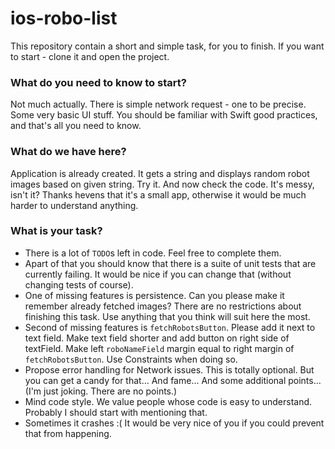 # ios-robo-list
This repository contain a short and simple task, for you to finish.
If you want to start - clone it and open the project.

### What do you need to know to start?
Not much actually. There is simple network request - one to be precise. Some very basic UI stuff. You should be familiar with Swift good practices, and that's all you need to know.

### What do we have here?
Application is already created. It gets a string and displays random robot images based on given string. Try it.
And now check the code. It's messy, isn't it? Thanks hevens that it's a small app, otherwise it would be much harder to understand anything.

### What is your task?
- There is a lot of `TODO`s left in code. Feel free to complete them.
- Apart of that you should know that there is a suite of unit tests that are currently failing. It would be nice if you can change that (without changing tests of course).
- One of missing features is persistence. Can you please make it remember already fetched images? There are no restrictions about finishing this task. Use anything that you think will suit here the most.
- Second of missing features is `fetchRobotsButton`. Please add it next to text field. Make text field shorter and add button on right side of textField. Make left `roboNameField` margin equal to right margin of `fetchRobotsButton`. Use Constraints when doing so.
- Propose error handling for Network issues. This is totally optional. But you can get a candy for that... And fame... And some additional points... (I'm just joking. There are no points.)
- Mind code style. We value people whose code is easy to understand. Probably I should start with mentioning that.
- Sometimes it crashes :( It would be very nice of you if you could prevent that from happening.
